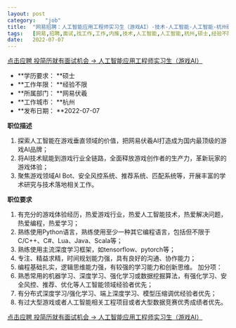 ```yaml
---
layout:	post
category:	"job"
title:	"网易招聘：人工智能应用工程师实习生（游戏AI）-技术-人工智能-人工智能-杭州硕士经验不限"
tags:	[网易,招聘,面试,找工作,工作,内推,技术,人工智能,人工智能,杭州,硕士,经验不限]
date:	2022-07-07
---
```


[点击应聘 投简历就有面试机会 -> 人工智能应用工程师实习生（游戏AI）](http://mobile.bole.netease.com/bole/boleDetail?id=27455&employeeId=346f03c3cda5f04c&key=all)



- **学历要求： **硕士
- **工作年限： **经验不限
- **所属部门： **网易伏羲
- **工作城市： **杭州
- **发布日期： **2022-07-07



**职位描述**
1. 探索人工智能在游戏垂直领域的价值，把网易伏羲AI打造成为国内最顶级的游戏AI品牌；
2. 将AI技术赋能到游戏行业全链路，全面释放游戏创作者的生产力，革新玩家的游戏体验；
3. 聚焦游戏领域AI Bot、安全风控系统、推荐系统、匹配系统等，开展丰富的学术研究与技术落地相关工作。




**职位要求**
1. 有充分的游戏体验经历，热爱游戏行业，热爱人工智能技术，热爱解决问题，热爱编程，热爱学习；
2. 熟练使用Python语言，熟练使用至少一种其它编程语言，包括但不限于C/C++、C#、Lua、Java、Scala等；
3. 熟练使用主流深度学习框架，如tensorflow、pytorch等；
4. 专注、精益求精，时间规划能力强，具有良好的沟通、协作能力；
5. 编程基础扎实，逻辑思维能力强，有较强的学习能力和创新思维。
加分项：
1. 熟悉常用的机器学习、深度学习、强化学习或数据挖掘算法，有强化学习、安全风控、推荐、优化等人工智能领域经验者优先；
2. 有分布式深度学习/强化学习、端上深度学习、模型压缩调优经验者优先；
3. 有过大型游戏或者人工智能相关工程项目或者大型数据竞赛优秀成绩者优先。



[点击应聘 投简历就有面试机会 -> 人工智能应用工程师实习生（游戏AI）](http://mobile.bole.netease.com/bole/boleDetail?id=27455&employeeId=346f03c3cda5f04c&key=all)